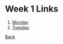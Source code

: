 # Week 1 Links

1. [Monday](Intro/links.md)
2. [Tuesday](Tuesday/instructions.md)

[Back](../README.md)